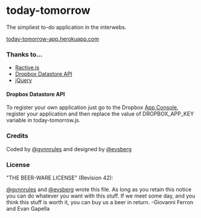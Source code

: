 today-tomorrow
==============

The simpliest to-do application in the interwebs.

[today-tomorrow-app.herokuapp.com](http://today-tomorrow-app.herokuapp.com)

### Thanks to...

- [Ractive.js](http://www.ractivejs.org/)
- [Dropbox Datastore API](https://www.dropbox.com/developers/datastore)
- [jQuery](http://jquery.com/)

#### Dropbox Datastore API

To register your own application just go to the Dropbox [App Console](https://www.dropbox.com/developers/apps), 
register your application and then replace the value of DROPBOX_APP_KEY variable in today-tomorrow.js.

### Credits

Coded by [@gvnnrules](http://twitter.com/gvnnrules) and designed by [@evsberg](http://twitter.com/evsberg)

### License

"THE BEER-WARE LICENSE" (Revision 42):

[@gvnnrules](http://twitter.com/gvnnrules) and  [@evsberg](http://twitter.com/evsberg) wrote this file.
As long as you retain this notice you can do whatever you want with this stuff. If we meet some day, and you think
this stuff is worth it, you can buy us a beer in return. -Giovanni Ferron and Evan Gapella
